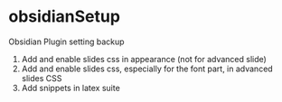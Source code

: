 # obsidianSetup
Obsidian Plugin setting backup

1. Add and enable slides css in appearance (not for advanced slide)
2. Add and enable slides css, especially for the font part, in advanced slides CSS
3. Add snippets in latex suite


